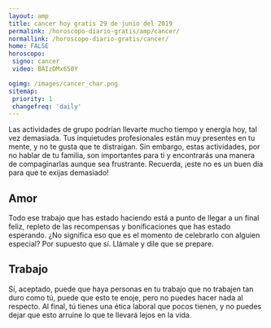 ```yaml
---
layout: amp
title: cancer hoy gratis 29 de junio del 2019 
permalink: /horoscopo-diario-gratis/amp/cancer/
normallink: /horoscopo-diario-gratis/cancer/
home: FALSE
horoscopo:
 signo: cancer
 video: BAIzDMx650Y

ogimg: /images/cancer_char.png
sitemap:
 priority: 1
 changefreq: 'daily'
---
```



Las actividades de grupo podrían llevarte mucho tiempo y energía hoy, tal vez demasiada. Tus inquietudes profesionales están muy presentes en tu mente, y no te gusta que te distraigan. Sin embargo, estas actividades, por no hablar de tu familia, son importantes para ti y encontrarás una manera de compaginarlas aunque sea frustrante. Recuerda, ¡este no es un buen día para que te exijas demasiado!

## Amor

Todo ese trabajo que has estado haciendo está a punto de llegar a un final feliz, repleto de las recompensas y bonificaciones que has estado esperando. ¿No significa eso que es el momento de celebrarlo con alguien especial? Por supuesto que sí. Llámale y dile que se prepare.

## Trabajo

Sí, aceptado, puede que haya personas en tu trabajo que no trabajen tan duro como tú, puede que esto te enoje, pero no puedes hacer nada al respecto. Al final, tú tienes una ética laboral que pocos tienen, y no puedes dejar que esto arruine lo que te llevará lejos en la vida.